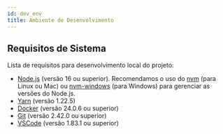 ```yaml
---
id: dev_env
title: Ambiente de Desenvolvimento
---
```


## Requisitos de Sistema

Lista de requisitos para desenvolvimento local do projeto:

- [Node.js](https://nodejs.org/en/) (versão 16 ou superior). Recomendamos o uso do [nvm](https://github.com/nvm-sh/nvm) (para Linux ou Mac) ou [nvm-windows](https://github.com/coreybutler/nvm-windows) (para Windows) para gerenciar as versões do Node.js.
- [Yarn](https://yarnpkg.com/) (versão 1.22.5)
- [Docker](https://www.docker.com/) (versão 24.0.6 ou superior)
- [Git](https://git-scm.com/) (versão 2.42.0 ou superior)
- [VSCode](https://code.visualstudio.com/) (versão 1.83.1 ou superior)
